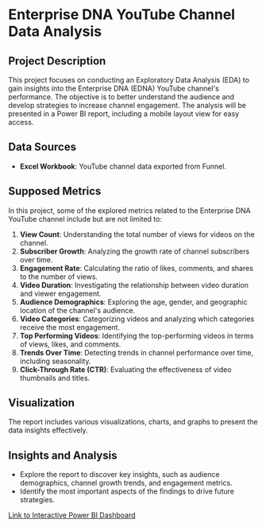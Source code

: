# Enterprise DNA YouTube Channel Data Analysis

## Project Description

This project focuses on conducting an Exploratory Data Analysis (EDA) to gain insights into the Enterprise DNA (EDNA) YouTube channel's performance. The objective is to better understand the audience and develop strategies to increase channel engagement. The analysis will be presented in a Power BI report, including a mobile layout view for easy access.

## Data Sources

- **Excel Workbook**: YouTube channel data exported from Funnel.

## Supposed Metrics

In this project, some of the explored metrics related to the Enterprise DNA YouTube channel include but are not limited to:

1. **View Count**: Understanding the total number of views for videos on the channel.
2. **Subscriber Growth**: Analyzing the growth rate of channel subscribers over time.
3. **Engagement Rate**: Calculating the ratio of likes, comments, and shares to the number of views.
4. **Video Duration**: Investigating the relationship between video duration and viewer engagement.
5. **Audience Demographics**: Exploring the age, gender, and geographic location of the channel's audience.
6. **Video Categories**: Categorizing videos and analyzing which categories receive the most engagement.
7. **Top Performing Videos**: Identifying the top-performing videos in terms of views, likes, and comments.
8. **Trends Over Time**: Detecting trends in channel performance over time, including seasonality.
9. **Click-Through Rate (CTR)**: Evaluating the effectiveness of video thumbnails and titles.

## Visualization

The report includes various visualizations, charts, and graphs to present the data insights effectively.

## Insights and Analysis

- Explore the report to discover key insights, such as audience demographics, channel growth trends, and engagement metrics.
- Identify the most important aspects of the findings to drive future strategies.

[Link to Interactive Power BI Dashboard]([https://www.example.com/powerbi-dashboard](https://app.powerbi.com/view?r=eyJrIjoiM2EzMTQxMmQtNzVmZC00N2Q4LTlkZjEtZTI4YWUwYzEwYzg3IiwidCI6Ijg3Zjc2Mzk2LWUyMTctNDljNS04MWI5LWY5ZDAyZDk1MDQ1MyJ9)https://app.powerbi.com/view?r=eyJrIjoiM2EzMTQxMmQtNzVmZC00N2Q4LTlkZjEtZTI4YWUwYzEwYzg3IiwidCI6Ijg3Zjc2Mzk2LWUyMTctNDljNS04MWI5LWY5ZDAyZDk1MDQ1MyJ9)

